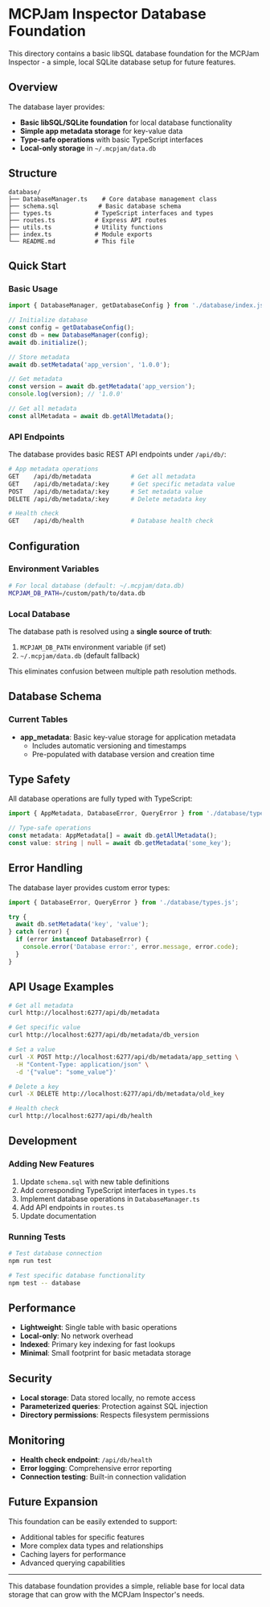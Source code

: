# MCPJam Inspector Database Foundation

This directory contains a basic libSQL database foundation for the MCPJam Inspector - a simple, local SQLite database setup for future features.

## Overview

The database layer provides:
- **Basic libSQL/SQLite foundation** for local database functionality
- **Simple app metadata storage** for key-value data
- **Type-safe operations** with basic TypeScript interfaces
- **Local-only storage** in `~/.mcpjam/data.db`

## Structure

```
database/
├── DatabaseManager.ts    # Core database management class
├── schema.sql           # Basic database schema
├── types.ts            # TypeScript interfaces and types
├── routes.ts           # Express API routes
├── utils.ts            # Utility functions
├── index.ts            # Module exports
└── README.md           # This file
```

## Quick Start

### Basic Usage

```typescript
import { DatabaseManager, getDatabaseConfig } from './database/index.js';

// Initialize database
const config = getDatabaseConfig();
const db = new DatabaseManager(config);
await db.initialize();

// Store metadata
await db.setMetadata('app_version', '1.0.0');

// Get metadata
const version = await db.getMetadata('app_version');
console.log(version); // '1.0.0'

// Get all metadata
const allMetadata = await db.getAllMetadata();
```

### API Endpoints

The database provides basic REST API endpoints under `/api/db/`:

```bash
# App metadata operations
GET    /api/db/metadata           # Get all metadata
GET    /api/db/metadata/:key      # Get specific metadata value
POST   /api/db/metadata/:key      # Set metadata value
DELETE /api/db/metadata/:key      # Delete metadata key

# Health check
GET    /api/db/health             # Database health check
```

## Configuration

### Environment Variables

```bash
# For local database (default: ~/.mcpjam/data.db)
MCPJAM_DB_PATH=/custom/path/to/data.db
```

### Local Database

The database path is resolved using a **single source of truth**:
1. `MCPJAM_DB_PATH` environment variable (if set)
2. `~/.mcpjam/data.db` (default fallback)

This eliminates confusion between multiple path resolution methods.

## Database Schema

### Current Tables

- **app_metadata**: Basic key-value storage for application metadata
  - Includes automatic versioning and timestamps
  - Pre-populated with database version and creation time

## Type Safety

All database operations are fully typed with TypeScript:

```typescript
import { AppMetadata, DatabaseError, QueryError } from './database/types.js';

// Type-safe operations
const metadata: AppMetadata[] = await db.getAllMetadata();
const value: string | null = await db.getMetadata('some_key');
```

## Error Handling

The database layer provides custom error types:

```typescript
import { DatabaseError, QueryError } from './database/types.js';

try {
  await db.setMetadata('key', 'value');
} catch (error) {
  if (error instanceof DatabaseError) {
    console.error('Database error:', error.message, error.code);
  }
}
```

## API Usage Examples

```bash
# Get all metadata
curl http://localhost:6277/api/db/metadata

# Get specific value
curl http://localhost:6277/api/db/metadata/db_version

# Set a value
curl -X POST http://localhost:6277/api/db/metadata/app_setting \
  -H "Content-Type: application/json" \
  -d '{"value": "some_value"}'

# Delete a key
curl -X DELETE http://localhost:6277/api/db/metadata/old_key

# Health check
curl http://localhost:6277/api/db/health
```

## Development

### Adding New Features

1. Update `schema.sql` with new table definitions
2. Add corresponding TypeScript interfaces in `types.ts`
3. Implement database operations in `DatabaseManager.ts`
4. Add API endpoints in `routes.ts`
5. Update documentation

### Running Tests

```bash
# Test database connection
npm run test

# Test specific database functionality
npm test -- database
```

## Performance

- **Lightweight**: Single table with basic operations
- **Local-only**: No network overhead
- **Indexed**: Primary key indexing for fast lookups
- **Minimal**: Small footprint for basic metadata storage

## Security

- **Local storage**: Data stored locally, no remote access
- **Parameterized queries**: Protection against SQL injection
- **Directory permissions**: Respects filesystem permissions

## Monitoring

- **Health check endpoint**: `/api/db/health`
- **Error logging**: Comprehensive error reporting
- **Connection testing**: Built-in connection validation

## Future Expansion

This foundation can be easily extended to support:
- Additional tables for specific features
- More complex data types and relationships
- Caching layers for performance
- Advanced querying capabilities

---

This database foundation provides a simple, reliable base for local data storage that can grow with the MCPJam Inspector's needs.